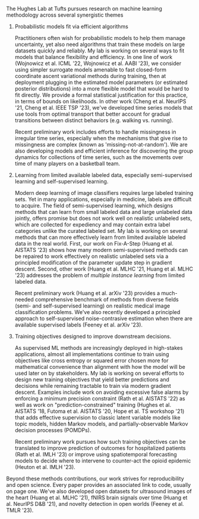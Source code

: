 The Hughes Lab at Tufts pursues research on machine learning methodology across several synergistic themes 

1) Probabilistic models fit via efficient algorithms

	Practitioners often wish for probabilistic models to help them manage uncertainty, yet also need algorithms that train these models on large datasets quickly and reliably. My lab is working on several ways to fit models that balance flexibility and efficiency. In one line of work (Wojnowicz et al. ICML '22, Wojnowicz et al. AABI '23), we consider using simpler surrogate models amenable to fast closed-form coordinate ascent variational methods during training, then at deployment plugging in the estimated model parameters (or estimated posterior distributions) into a more flexible model that would be hard to fit directly. We provide a formal statistical justification for this practice, in terms of bounds on likelihoods. In other work (Cheng et al. NeurIPS '21, Cheng et al. IEEE TSP '23), we've developed time series models that use tools from optimal transport that better account for gradual transitions between distinct behaviors (e.g. walking vs. running).

	Recent preliminary work includes efforts to handle missingness in irregular time series, especially when the mechanisms that give rise to missingness are complex (known as 'missing-not-at-random'). We are also developing models and efficient inference for discovering the group dynamics for collections of time series, such as the movements over time of many players on a basketball team.


2) Learning from limited available labeled data, especially semi-supervised learning and self-supervised learning.

	Modern deep learning of image classifiers requires large labeled training sets. Yet in many applications, especially in medicine, labels are difficult to acquire. The field of semi-supervised learning, which designs methods that can learn from small labeled data and large unlabeled data jointly, offers promise but does not work well on realistic unlabeled sets, which are collected for expediency and may contain extra label categories unlike the curated labeled set. My lab is working on several methods that can more effectively learn from limited available labeled data in the real world. First, our work on Fix-A-Step (Huang et al. AISTATS '23) shows how many modern semi-supervised methods can be repaired to work effectively on realistic unlabeled sets via a principled modification of the parameter update step in gradient descent. Second, other work (Huang et al. MLHC '21, Huang et al. MLHC '23) addresses the problem of *multiple instance learning* from limited labeled data.

	Recent preliminary work (Huang et al. arXiv '23) provides a much-needed comprehensive benchmark of methods from diverse fields (semi- and self-supervised learning) on realistic medical image classification problems. We've also recently developed a principled approach to self-supervised noise-contrasive estimation when there are available supervised labels (Feeney et al. arXiv '23).

3) Training objectives designed to improve downstream decisions.

	As supervised ML methods are increasingly deployed in high-stakes applications, almost all implementations continue to train using objectives like cross entropy or squared error chosen more for mathematical convenience than alignment with how the model will be used later on by stakeholders. My lab is working on several efforts to design new training objectives that yield better predictions and decisions while remaining tractable to train via modern gradient descent. Examples include work on avoiding excessive false alarms by enforcing a minimum precision constraint (Rath et al. AISTATS '22) as well as work on "prediction-constrained" training (Hughes et al. AISTATS '18, Futoma et al. AISTATS '20, Hope et al. TS workshop '21) that adds effective supervision to classic latent variable models like topic models, hidden Markov models, and partially-observable Markov decision processes (POMDPs).

	Recent preliminary work pursues how such training objectives can be translated to improve prediction of outcomes for hospitalized patients (Rath et al. IMLH '23) or improve using spatiotemporal forecasting models to decide where to intervene to counter-act the opioid epidemic (Heuton et al. IMLH '23).

Beyond these methods contributions, our work strives for reproducibility and open science. Every paper provides an associated link to code, usually on page one. We've also developed open datasets for ultrasound images of the heart (Huang et al. MLHC '21), fNIRS brain signals over time (Huang et al. NeurIPS D&B '21), and novelty detection in open worlds (Feeney et al. TMLR '23).

